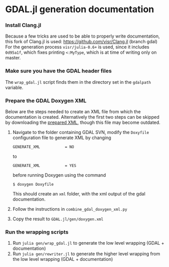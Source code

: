 GDAL.jl generation documentation
================================

### Install Clang.jl
Because a few tricks are used to be able to properly write documentation,
this fork of Clang.jl is used: https://github.com/visr/Clang.jl (branch gdal)
For the generation process `visr/julia-0.6+` is used, since it includes `0d95a1f`,
which fixes printing `<:MyType`, which is at time of writing only on master.

### Make sure you have the GDAL header files
The `wrap_gdal.jl` script finds them in the directory set in the `gdalpath` variable.

### Prepare the GDAL Doxygen XML
Below are the steps needed to create an XML file from which the documentation is created. Alternatively the first two steps can be skipped by downloading the [prepared XML](https://s3.eu-central-1.amazonaws.com/visr/julia/gdal/doxygen.xml), though this file may become outdated.

1. Navigate to the folder containing GDAL SVN, modify the `Doxyfile` configuration file to generate XML by changing
   ```
   GENERATE_XML           = NO
   ```
   to
   ```
   GENERATE_XML           = YES
   ```
   before running Doxygen using the command
   ```
   $ doxygen Doxyfile
   ```

   This should create an `xml` folder, with the xml output of the gdal documentation.

2. Follow the instructions in `combine_gdal_doxygen_xml.py`
3. Copy the result to `GDAL.jl/gen/doxygen.xml`

### Run the wrapping scripts
1. Run `julia gen/wrap_gdal.jl` to generate the low level wrapping (GDAL + documentation)
2. Run `julia gen/rewriter.jl` to generate the higher level wrapping from the low level wrapping (GDAL + documentation)
